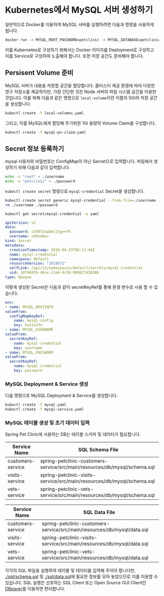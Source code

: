 # Kubernetes에서 MySQL 서버 생성하기

일반적으로 Docker를 이용하여 MySQL 서버를 실행하려면 다음과 명령을 사용하게 됩니다.

``` bash
docker run -e MYSQL_ROOT_PASSWORD=petclinic -e MYSQL_DATABASE=petclinic -p 3306:3306 mysql:5.7.8
```

이를 Kubernetes로 구성하기 위해서는 Docker 이미지를 Deployment로 구성하고 이를 Service로 구성하여 노출해야 합니다. 또한 저장 공간도 준비해야 합니다.

## Persisent Volume 준비

MySQL 서버가 내용을 저장할 공간을 할당합니다. 클러스터 제공 환경에 따라 다양한 영구 저장소를 제공하지만, 가장 간단한 것은 Node 서버의 파일 시스템 공간을 이용한 것입니다. 이를 위해 다음과 같은 명령으로 `local-volume`이란 이름의 5Gi의 저장 공간을 생성합니다.

``` bash
kubectl create -f local-volumes.yaml
```

그리고, 이를 MySQL에게 할당해 주기위한 1Gi 용량의 Volume Claim을 구성합니다.

``` bash
kubectl create -f mysql-pv-claim.yaml
```

## Secret 정보 등록하기

mysql 사용자와 비밀번호는 ConfigMap이 아닌 Secret으로 입력합니다. 파일에서 생성하기 위해 다음과 같이 입력합니다.

``` bash
echo -n "root" > ./username
echo -n "petclinic" > ./password
```

`kubectl create secret` 명령으로 `mysql-credential` Secret을 생성합니다.

``` bash
kubectl create secret generic mysql-credential --from-file=./username --from-file=./password
rm ./username ./password
```

``` bash
kubectl get secret/mysql-credential -o yaml
```

``` yaml
apiVersion: v1
data:
  password: cGV0Y2xpbmljCg==fh
  username: cm9vdAo=
kind: Secret
metadata:
  creationTimestamp: 2018-04-23T08:13:44Z
  name: mysql-credential
  namespace: default
  resourceVersion: "1619371"
  selfLink: /api/v1/namespaces/default/secrets/mysql-credential
  uid: 3d7468f6-46ce-11e8-8c50-08002742030b
type: Opaque
```

이렇게 생성된 Secret은 다음과 같이 secretKeyRef를 통해 환경 변수로 사용 할 수 있습니다.

``` yaml
env:
- name: MYSQL_HOSTINFO
valueFrom:
  configMapKeyRef:
    name: mysql-config
    key: hostinfo
- name: MYSQL_USERNAME
valueFrom:
  secretKeyRef:
    name: mysql-credential
    key: username
- name: MYSQL_PASSWORD
valueFrom:
  secretKeyRef:
    name: mysql-credential
    key: password
```

### MySQL Deployment & Service 생성

다음 명령으로 MySQL Deployment & Service를 생성합니다.

``` bash
kubectl create -f mysql.yaml
kubectl create -f mysql-service.yaml
```

### MySQL 테이블 생성 및 초기 데이터 입력

Spring Pet Clinic에 사용하는 DB는 테이블 스키마 및 데이터가 필요합니다.

Service Name | SQL Schema File
---|---
customers-service | spring-petclinic-customers-service/src/main/resources/db/mysql/schema.sql
visits-service    | spring-petclinic-visits-service/src/main/resources/db/mysql/schema.sql
vets-service      | spring-petclinic-vets-service/src/main/resources/db/mysql/schema.sql

Service Name | SQL Data File
---|---
customers-service | spring-petclinic-customers-service/src/main/resources/db/mysql/data.sql
visits-service    | spring-petclinic-visits-service/src/main/resources/db/mysql/data.sql
vets-service      | spring-petclinic-vets-service/src/main/resources/db/mysql/data.sql

각각의 SQL 파일을 실행하여 테이블 및 데이터를 입력해 주어야 합니다만, [./sql/schema.sql](./sql/schema.sql) 및 [./sql/data.sql](./sql/data.sql)에 필요한 정보를 모아 놓았으므로 이를 이용할 수 있습니다. SQL 실행은 선호하는 SQL Client 또는 Open Source GUI Client인 [DBeaver](https://dbeaver.io/)를 이용하면 편리합니다.


